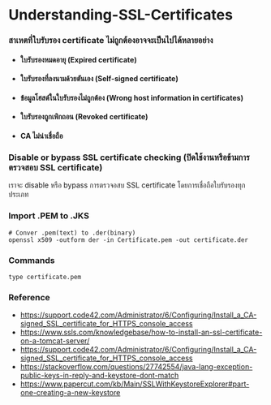 # Understanding-SSL-Certificates


### สาเหตที่ใบรับรอง certificate ไม่ถูกต้องอาจจะเป็นไปได้หลายอย่าง
- #### ใบรับรองหมดอายุ (Expired certificate)
- #### ใบรับรองที่ลงนามด้วยตันเอง (Self-signed certificate)
- #### ข้อมูลโฮสต์ในใบรับรองไม่ถูกต้อง (Wrong host information in certificates)
- #### ใบรับรองถูกเพิกถอน (Revoked certificate)
- #### CA ไม่น่าเชื่อถือ
### Disable or bypass SSL certificate checking (ปิดใช้งานหรือข้ามการตรวจสอบ SSL certificate)
 เราจะ disable หรือ bypass การตรวจอสบ SSL certificate โดยการเชื่อถือใบรับรองทุกประเภท

### Import .PEM to .JKS

    # Conver .pem(text) to .der(binary)
    openssl x509 -outform der -in Certificate.pem -out certificate.der

### Commands

    type certificate.pem

### Reference

- https://support.code42.com/Administrator/6/Configuring/Install_a_CA-signed_SSL_certificate_for_HTTPS_console_access
- https://www.ssls.com/knowledgebase/how-to-install-an-ssl-certificate-on-a-tomcat-server/
- https://support.code42.com/Administrator/6/Configuring/Install_a_CA-signed_SSL_certificate_for_HTTPS_console_access
- https://stackoverflow.com/questions/27742554/java-lang-exception-public-keys-in-reply-and-keystore-dont-match
- https://www.papercut.com/kb/Main/SSLWithKeystoreExplorer#part-one-creating-a-new-keystore
